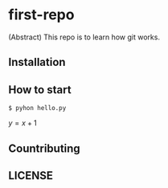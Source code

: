 # first-repo

(Abstract) This repo is to learn how git works.

## Installation

## How to start
```shell
$ pyhon hello.py
```

$y = x + 1$

## Countributing

## LICENSE
